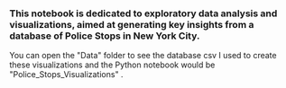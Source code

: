 ### This notebook is dedicated to exploratory data analysis and visualizations, aimed at generating key insights from a database of Police Stops in New York City.

You can open the "Data" folder to see the database csv I used to create these visualizations and the Python notebook would be "Police_Stops_Visualizations"
 .

